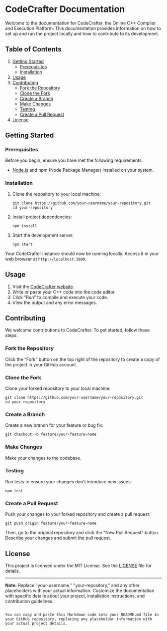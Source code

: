 # CodeCrafter Documentation

Welcome to the documentation for CodeCrafter, the Online C++ Compiler and Execution Platform. This documentation provides information on how to set up and run the project locally and how to contribute to its development.

## Table of Contents

1. [Getting Started](#getting-started)
   - [Prerequisites](#prerequisites)
   - [Installation](#installation)
2. [Usage](#usage)
3. [Contributing](#contributing)
   - [Fork the Repository](#fork-the-repository)
   - [Clone the Fork](#clone-the-fork)
   - [Create a Branch](#create-a-branch)
   - [Make Changes](#make-changes)
   - [Testing](#testing)
   - [Create a Pull Request](#create-a-pull-request)
4. [License](#license)

## Getting Started

### Prerequisites

Before you begin, ensure you have met the following requirements:

- [Node.js](https://nodejs.org/) and npm (Node Package Manager) installed on your system.

### Installation

1. Clone the repository to your local machine:

   ```shell
   git clone https://github.com/your-username/your-repository.git
   cd your-repository
   ```

2. Install project dependencies:

   ```shell
   npm install
   ```

3. Start the development server:
   ```shell
   npm start
   ```

Your CodeCrafter instance should now be running locally. Access it in your web browser at `http://localhost:3000`.

## Usage

1. Visit the [CodeCrafter website](https://your-website-url-here.com).
2. Write or paste your C++ code into the code editor.
3. Click "Run" to compile and execute your code.
4. View the output and any error messages.

## Contributing

We welcome contributions to CodeCrafter. To get started, follow these steps:

### Fork the Repository

Click the "Fork" button on the top right of the repository to create a copy of the project in your GitHub account.

### Clone the Fork

Clone your forked repository to your local machine:

```shell
git clone https://github.com/your-username/your-repository.git
cd your-repository
```

### Create a Branch

Create a new branch for your feature or bug fix:

```shell
git checkout -b feature/your-feature-name
```

### Make Changes

Make your changes to the codebase.

### Testing

Run tests to ensure your changes don't introduce new issues:

```shell
npm test
```

### Create a Pull Request

Push your changes to your forked repository and create a pull request:

```shell
git push origin feature/your-feature-name
```

Then, go to the original repository and click the "New Pull Request" button. Describe your changes and submit the pull request.

## License

This project is licensed under the MIT License. See the [LICENSE](LICENSE) file for details.

---

**Note:** Replace "your-username," "your-repository," and any other placeholders with your actual information. Customize the documentation with specific details about your project, installation instructions, and contribution guidelines.

```

You can copy and paste this Markdown code into your README.md file in your GitHub repository, replacing any placeholder information with your actual project details.
```
